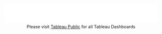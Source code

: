 <div style="width: 100%;">
    <img src="svg/tableau.svg">
</div>

<center>Please visit <a href="https://public.tableau.com/app/profile/j.white1987">Tableau Public</a> for all Tableau Dashboards</center>
 
